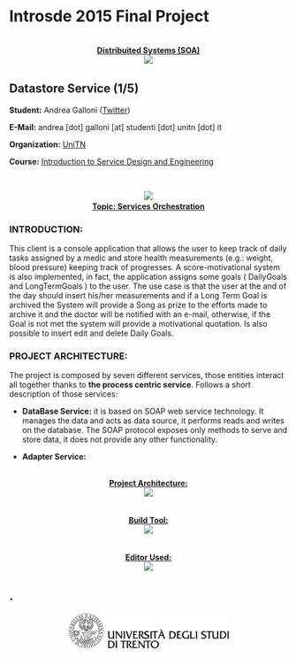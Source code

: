# Introsde 2015 Final Project

<p align="center">
  <br/><b><a href="https://en.wikipedia.org/wiki/Distributed_computing">Distribuited Systems (SOA)</a></b><br/>
  <img src="https://avatars2.githubusercontent.com/u/16534367?v=3&s=300" width="200">
</p>

## Datastore Service (1/5)

**Student:** Andrea Galloni ([Twitter](https://twitter.com/andreagalloni92))

**E-Mail:** andrea [dot] galloni [at] studenti [dot] unitn [dot] it

**Organization:** [UniTN](http://www.unitn.it/en)

**Course:** [Introduction to Service Design and Engineering](https://sites.google.com/site/introsdeunitn/)

<p align="center"><br/></p>
<p align="center">
  <img src="https://s3.amazonaws.com/kinlane-productions/bw-icons/bw-conductor.png" width="50">
  <br/><b><a href="https://en.wikipedia.org/wiki/Orchestration_(computing)">Topic: Services Orchestration</a></b><br/>
</p>

### INTRODUCTION:

This client is a console application that allows the user to keep track of daily tasks assigned by a medic and store health measurements (e.g.: weight, blood pressure) keeping track of progresses. A score-motivational system is also implemented, in fact, the application  assigns some goals ( DailyGoals and LongTermGoals ) to the user.
The use case is that the user at the and of the day should insert his/her measurements and if a Long Term Goal is archived the System will provide a Song as prize to the efforts made to archive it and the doctor will be notified with an e-mail, otherwise, if the Goal is not met the system will provide a motivational quotation. Is also possible to insert edit and delete Daily Goals.  

### PROJECT ARCHITECTURE:

The project is composed by seven different services, those entities interact all together thanks to **the process centric service**. Follows a short description of those services:

+ **DataBase Service:** it is based on SOAP web service technology. It manages the data and acts as data source, it performs reads and writes on the database. The SOAP protocol exposes only methods to serve and store data, it does not provide any other functionality.

+ **Adapter Service:**

<p align="center">
  <br/><b><a href="https://en.wikipedia.org/wiki/Service-oriented_architecture">
  Project Architecture:</a></b><br/>
  <img src="imgs/HealthCareSystem.png">
</p>


<p align="center">
  <br/><b><a href="https://maven.apache.org/">Build Tool:</a></b><br/>
  <a href="https://ant.apache.org/">
  <img src="http://jansensan.net/images/blog/post0016_001.jpg">
  </a>
</p>

<p align="center">
  <br/><b><a href="https://www.jetbrains.com/idea/">Editor Used:</a></b><br/>
  <a href="https://www.jetbrains.com/idea/">
  <img src="https://pbs.twimg.com/profile_images/674914166239571968/0R_pWWlt.png" width="200">
  </a>
</p>

## .

<p align="center">
  <a href="http://unitn.it/en">
  <img src="https://raw.githubusercontent.com/sn1p3r46/introsde-2015-assignment-3-client/master/images/LogoUniTn.png" width="300">
  </a>
</p>
